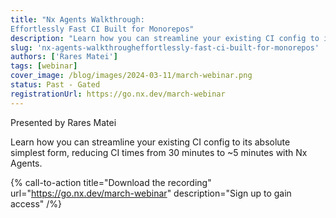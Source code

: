 ```yaml
---
title: "Nx Agents Walkthrough:
Effortlessly Fast CI Built for Monorepos"
description: "Learn how you can streamline your existing CI config to its absolute simplest form, reducing CI times from 30 minutes to ~5 minutes with Nx Agents. "
slug: 'nx-agents-walkthrougheffortlessly-fast-ci-built-for-monorepos'
authors: ['Rares Matei']
tags: [webinar]
cover_image: /blog/images/2024-03-11/march-webinar.png
status: Past - Gated
registrationUrl: https://go.nx.dev/march-webinar
---
```


Presented by Rares Matei

Learn how you can streamline your existing CI config to its absolute simplest form, reducing CI times from 30 minutes to ~5 minutes with Nx Agents.

{% call-to-action title="Download the recording" url="https://go.nx.dev/march-webinar" description="Sign up to gain access" /%}

